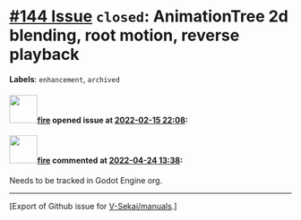 # [\#144 Issue](https://github.com/V-Sekai/manuals/issues/144) `closed`: AnimationTree 2d blending, root motion, reverse playback
**Labels**: `enhancement`, `archived`


#### <img src="https://avatars.githubusercontent.com/u/32321?u=c2e06a3d2b49a467aa907e54aa259516440267cc&v=4" width="50">[fire](https://github.com/fire) opened issue at [2022-02-15 22:08](https://github.com/V-Sekai/manuals/issues/144):



#### <img src="https://avatars.githubusercontent.com/u/32321?u=c2e06a3d2b49a467aa907e54aa259516440267cc&v=4" width="50">[fire](https://github.com/fire) commented at [2022-04-24 13:38](https://github.com/V-Sekai/manuals/issues/144#issuecomment-1107843999):

Needs to be tracked in Godot Engine org.


-------------------------------------------------------------------------------



[Export of Github issue for [V-Sekai/manuals](https://github.com/V-Sekai/manuals).]
